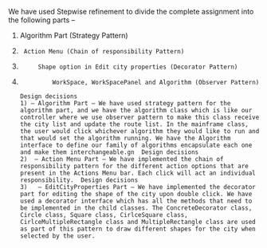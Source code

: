 We have used Stepwise refinement to divide the complete assignment into the following parts –  
1)	Algorithm Part (Strategy Pattern) 
2)		Action Menu (Chain of responsibility Pattern)  
3)			Shape option in Edit city properties (Decorator Pattern) 
4)				WorkSpace, WorkSpacePanel and Algorithm (Observer Pattern) 
			  
       Design decisions
       1) – Algorithm Part – We have used strategy pattern for the algorithm part, and we have the algorithm class which is like our controller where we use observer pattern to make this class receive the city list and update the route list. In the mainframe class, the user would click whichever algorithm they would like to run and that would set the algorithm running. We have the Algorithm interface to define our family of algorithms encapsulate each one and make them interchangeable.gn  Design decisions 
       2)  – Action Menu Part – We have implemented the chain of responsibility pattern for the different action options that are present in the Actions Menu bar. Each click will act an individual responsibility.  Design decisions
       3)   – EditCityProperties Part – We have implemented the decorator part for editing the shape of the city upon double click. We have used a decorator interface which has all the methods that need to be implemented in the child classes. The ConcreteDecorator class, Circle class, Square class, CirlceSquare class, CirlceMultipleRectangle class and MultipleRectangle class are used as part of this pattern to draw different shapes for the city when selected by the user.

